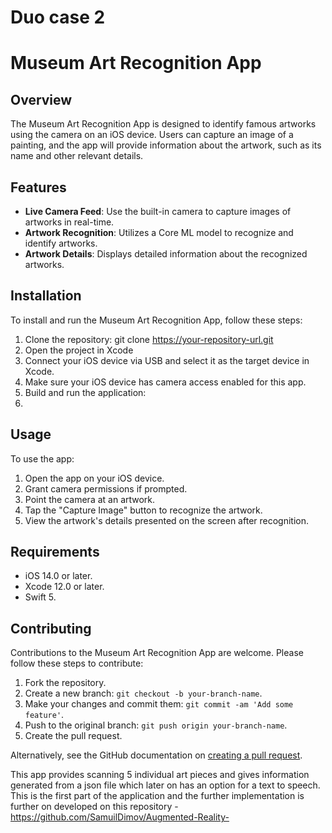 # Duo case 2 
# Museum Art Recognition App

## Overview
The Museum Art Recognition App is designed to identify famous artworks using the camera on an iOS device. Users can capture an image of a painting, and the app will provide information about the artwork, such as its name and other relevant details.

## Features
- **Live Camera Feed**: Use the built-in camera to capture images of artworks in real-time.
- **Artwork Recognition**: Utilizes a Core ML model to recognize and identify artworks.
- **Artwork Details**: Displays detailed information about the recognized artworks.

## Installation
To install and run the Museum Art Recognition App, follow these steps:
1. Clone the repository: git clone https://your-repository-url.git
2. Open the project in Xcode
3. Connect your iOS device via USB and select it as the target device in Xcode.
4. Make sure your iOS device has camera access enabled for this app.
5. Build and run the application:
6. 
## Usage
To use the app:
1. Open the app on your iOS device.
2. Grant camera permissions if prompted.
3. Point the camera at an artwork.
4. Tap the "Capture Image" button to recognize the artwork.
5. View the artwork's details presented on the screen after recognition.

## Requirements
- iOS 14.0 or later.
- Xcode 12.0 or later.
- Swift 5.

## Contributing
Contributions to the Museum Art Recognition App are welcome. Please follow these steps to contribute:
1. Fork the repository.
2. Create a new branch: `git checkout -b your-branch-name`.
3. Make your changes and commit them: `git commit -am 'Add some feature'`.
4. Push to the original branch: `git push origin your-branch-name`.
5. Create the pull request.

Alternatively, see the GitHub documentation on [creating a pull request](https://help.github.com/articles/creating-a-pull-request/).

This app provides scanning 5 individual art pieces and gives information generated from a json file which later on has an option for a text to speech.
This is the first part of the application and the further implementation is further on developed on this repository - https://github.com/SamuilDimov/Augmented-Reality-


